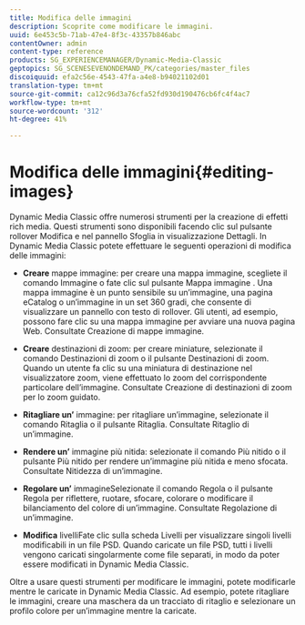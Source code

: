 ```yaml
---
title: Modifica delle immagini
description: Scoprite come modificare le immagini.
uuid: 6e453c5b-71ab-47e4-8f3c-43357b846abc
contentOwner: admin
content-type: reference
products: SG_EXPERIENCEMANAGER/Dynamic-Media-Classic
geptopics: SG_SCENESEVENONDEMAND_PK/categories/master_files
discoiquuid: efa2c56e-4543-47fa-a4e8-b94021102d01
translation-type: tm+mt
source-git-commit: ca12c96d3a76cfa52fd930d190476cb6fc4f4ac7
workflow-type: tm+mt
source-wordcount: '312'
ht-degree: 41%

---
```



# Modifica delle immagini{#editing-images}

Dynamic Media Classic offre numerosi strumenti per la creazione di effetti rich media. Questi strumenti sono disponibili facendo clic sul pulsante rollover Modifica e nel pannello Sfoglia in visualizzazione Dettagli. In Dynamic Media Classic potete effettuare le seguenti operazioni di modifica delle immagini:

* **Creare**
mappe immagine: per creare una mappa immagine, scegliete il comando Immagine o fate clic sul pulsante Mappa immagine . Una mappa immagine è un punto sensibile su un’immagine, una pagina eCatalog o un’immagine in un set 360 gradi, che consente di visualizzare un pannello con testo di rollover. Gli utenti, ad esempio, possono fare clic su una mappa immagine per avviare una nuova pagina Web. Consultate Creazione di mappe immagine.

* **Creare**
destinazioni di zoom: per creare miniature, selezionate il comando Destinazioni di zoom o il pulsante Destinazioni di zoom. Quando un utente fa clic su una miniatura di destinazione nel visualizzatore zoom, viene effettuato lo zoom del corrispondente particolare dell’immagine. Consultate Creazione di destinazioni di zoom per lo zoom guidato.

* **Ritagliare un’**
immagine: per ritagliare un’immagine, selezionate il comando Ritaglia o il pulsante Ritaglia. Consultate Ritaglio di un’immagine.

* **Rendere un’**
immagine più nitida: selezionate il comando Più nitido o il pulsante Più nitido per rendere un’immagine più nitida e meno sfocata. Consultate Nitidezza di un’immagine.

* **Regolare un’**
immagineSelezionate il comando Regola o il pulsante Regola per riflettere, ruotare, sfocare, colorare o modificare il bilanciamento del colore di un’immagine. Consultate Regolazione di un’immagine.

* **Modifica**
livelliFate clic sulla scheda Livelli per visualizzare singoli livelli modificabili in un file PSD. Quando caricate un file PSD, tutti i livelli vengono caricati singolarmente come file separati, in modo da poter essere modificati in Dynamic Media Classic.

Oltre a usare questi strumenti per modificare le immagini, potete modificarle mentre le caricate in Dynamic Media Classic. Ad esempio, potete ritagliare le immagini, creare una maschera da un tracciato di ritaglio e selezionare un profilo colore per un’immagine mentre la caricate.
